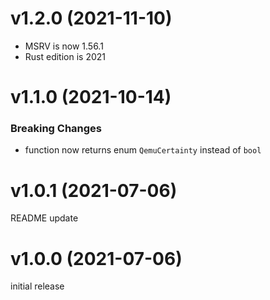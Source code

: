 # v1.2.0 (2021-11-10)
- MSRV is now 1.56.1
- Rust edition is 2021

# v1.1.0 (2021-10-14)
### Breaking Changes
- function now returns enum `QemuCertainty` instead of `bool`

# v1.0.1 (2021-07-06)
README update

# v1.0.0 (2021-07-06)
initial release
